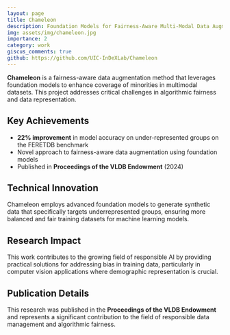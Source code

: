 ```yaml
---
layout: page
title: Chameleon
description: Foundation Models for Fairness-Aware Multi-Modal Data Augmentation
img: assets/img/chameleon.jpg
importance: 2
category: work
giscus_comments: true
github: https://github.com/UIC-InDeXLab/Chameleon
---
```


**Chameleon** is a fairness-aware data augmentation method that leverages foundation models to enhance coverage of minorities in multimodal datasets. This project addresses critical challenges in algorithmic fairness and data representation.

## Key Achievements

- **22% improvement** in model accuracy on under-represented groups on the FERETDB benchmark
- Novel approach to fairness-aware data augmentation using foundation models
- Published in **Proceedings of the VLDB Endowment** (2024)

## Technical Innovation

Chameleon employs advanced foundation models to generate synthetic data that specifically targets underrepresented groups, ensuring more balanced and fair training datasets for machine learning models.

## Research Impact

This work contributes to the growing field of responsible AI by providing practical solutions for addressing bias in training data, particularly in computer vision applications where demographic representation is crucial.


## Publication Details

This research was published in the **Proceedings of the VLDB Endowment** and represents a significant contribution to the field of responsible data management and algorithmic fairness.
